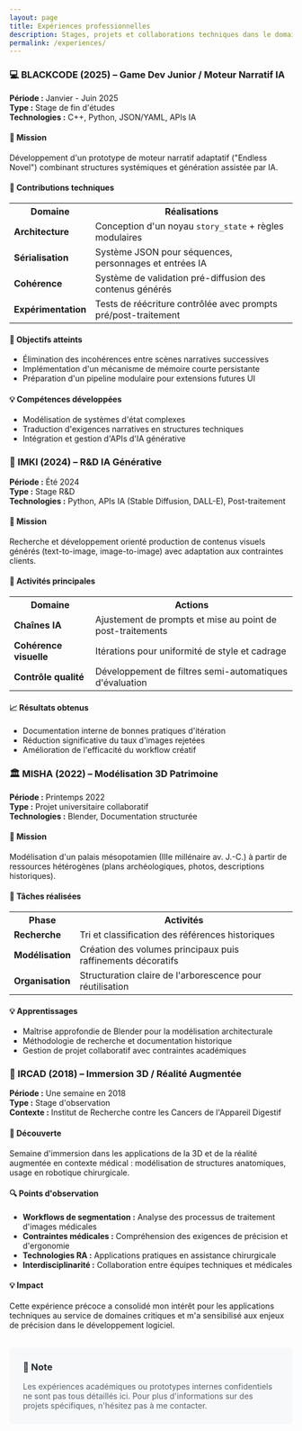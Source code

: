 ```yaml
---
layout: page
title: Expériences professionnelles
description: Stages, projets et collaborations techniques dans le domaine de l'informatique
permalink: /experiences/
---
```


<div class="experience-section">
  <h3>💻 BLACKCODE (2025) – Game Dev Junior / Moteur Narratif IA</h3>
  <p><strong>Période :</strong> Janvier - Juin 2025<br>
  <strong>Type :</strong> Stage de fin d'études<br>
  <strong>Technologies :</strong> C++, Python, JSON/YAML, APIs IA</p>

  <h4>🎯 Mission</h4>
  <p>Développement d'un prototype de moteur narratif adaptatif ("Endless Novel") combinant structures systémiques et génération assistée par IA.</p>

  <h4>🔧 Contributions techniques</h4>
  <table>
    <tr>
      <th>Domaine</th>
      <th>Réalisations</th>
    </tr>
    <tr>
      <td><strong>Architecture</strong></td>
      <td>Conception d'un noyau <code>story_state</code> + règles modulaires</td>
    </tr>
    <tr>
      <td><strong>Sérialisation</strong></td>
      <td>Système JSON pour séquences, personnages et entrées IA</td>
    </tr>
    <tr>
      <td><strong>Cohérence</strong></td>
      <td>Système de validation pré-diffusion des contenus générés</td>
    </tr>
    <tr>
      <td><strong>Expérimentation</strong></td>
      <td>Tests de réécriture contrôlée avec prompts pré/post-traitement</td>
    </tr>
  </table>

  <h4>🚀 Objectifs atteints</h4>
  <ul>
    <li>Élimination des incohérences entre scènes narratives successives</li>
    <li>Implémentation d'un mécanisme de mémoire courte persistante</li>
    <li>Préparation d'un pipeline modulaire pour extensions futures UI</li>
  </ul>

  <h4>💡 Compétences développées</h4>
  <ul>
    <li>Modélisation de systèmes d'état complexes</li>
    <li>Traduction d'exigences narratives en structures techniques</li>
    <li>Intégration et gestion d'APIs d'IA générative</li>
  </ul>
</div>

<div class="experience-section">
  <h3>🎨 IMKI (2024) – R&D IA Générative</h3>
  <p><strong>Période :</strong> Été 2024<br>
  <strong>Type :</strong> Stage R&D<br>
  <strong>Technologies :</strong> Python, APIs IA (Stable Diffusion, DALL-E), Post-traitement</p>

  <h4>🎯 Mission</h4>
  <p>Recherche et développement orienté production de contenus visuels générés (text-to-image, image-to-image) avec adaptation aux contraintes clients.</p>

  <h4>🔧 Activités principales</h4>
  <table>
    <tr>
      <th>Domaine</th>
      <th>Actions</th>
    </tr>
    <tr>
      <td><strong>Chaînes IA</strong></td>
      <td>Ajustement de prompts et mise au point de post-traitements</td>
    </tr>
    <tr>
      <td><strong>Cohérence visuelle</strong></td>
      <td>Itérations pour uniformité de style et cadrage</td>
    </tr>
    <tr>
      <td><strong>Contrôle qualité</strong></td>
      <td>Développement de filtres semi-automatiques d'évaluation</td>
    </tr>
  </table>

  <h4>📈 Résultats obtenus</h4>
  <ul>
    <li>Documentation interne de bonnes pratiques d'itération</li>
    <li>Réduction significative du taux d'images rejetées</li>
    <li>Amélioration de l'efficacité du workflow créatif</li>
  </ul>
</div>

<div class="experience-section">
  <h3>🏛️ MISHA (2022) – Modélisation 3D Patrimoine</h3>
  <p><strong>Période :</strong> Printemps 2022<br>
  <strong>Type :</strong> Projet universitaire collaboratif<br>
  <strong>Technologies :</strong> Blender, Documentation structurée</p>

  <h4>🎯 Mission</h4>
  <p>Modélisation d'un palais mésopotamien (IIIe millénaire av. J.-C.) à partir de ressources hétérogènes (plans archéologiques, photos, descriptions historiques).</p>

  <h4>🔧 Tâches réalisées</h4>
  <table>
    <tr>
      <th>Phase</th>
      <th>Activités</th>
    </tr>
    <tr>
      <td><strong>Recherche</strong></td>
      <td>Tri et classification des références historiques</td>
    </tr>
    <tr>
      <td><strong>Modélisation</strong></td>
      <td>Création des volumes principaux puis raffinements décoratifs</td>
    </tr>
    <tr>
      <td><strong>Organisation</strong></td>
      <td>Structuration claire de l'arborescence pour réutilisation</td>
    </tr>
  </table>

  <h4>💡 Apprentissages</h4>
  <ul>
    <li>Maîtrise approfondie de Blender pour la modélisation architecturale</li>
    <li>Méthodologie de recherche et documentation historique</li>
    <li>Gestion de projet collaboratif avec contraintes académiques</li>
  </ul>
</div>

<div class="experience-section">
  <h3>🏥 IRCAD (2018) – Immersion 3D / Réalité Augmentée</h3>
  <p><strong>Période :</strong> Une semaine en 2018<br>
  <strong>Type :</strong> Stage d'observation<br>
  <strong>Contexte :</strong> Institut de Recherche contre les Cancers de l'Appareil Digestif</p>

  <h4>🎯 Découverte</h4>
  <p>Semaine d'immersion dans les applications de la 3D et de la réalité augmentée en contexte médical : modélisation de structures anatomiques, usage en robotique chirurgicale.</p>

  <h4>🔍 Points d'observation</h4>
  <ul>
    <li><strong>Workflows de segmentation :</strong> Analyse des processus de traitement d'images médicales</li>
    <li><strong>Contraintes médicales :</strong> Compréhension des exigences de précision et d'ergonomie</li>
    <li><strong>Technologies RA :</strong> Applications pratiques en assistance chirurgicale</li>
    <li><strong>Interdisciplinarité :</strong> Collaboration entre équipes techniques et médicales</li>
  </ul>

  <h4>💡 Impact</h4>
  <p>Cette expérience précoce a consolidé mon intérêt pour les applications techniques au service de domaines critiques et m'a sensibilisé aux enjeux de précision dans le développement logiciel.</p>
</div>

<div style="background: #f6f8fa; padding: 1.5rem; border-radius: 6px; margin-top: 2rem;">
  <h3 style="margin-top: 0; color: #24292e;">📝 Note</h3>
  <p style="margin-bottom: 0; color: #586069;">
    Les expériences académiques ou prototypes internes confidentiels ne sont pas tous détaillés ici. 
    Pour plus d'informations sur des projets spécifiques, n'hésitez pas à me contacter.
  </p>
</div>
